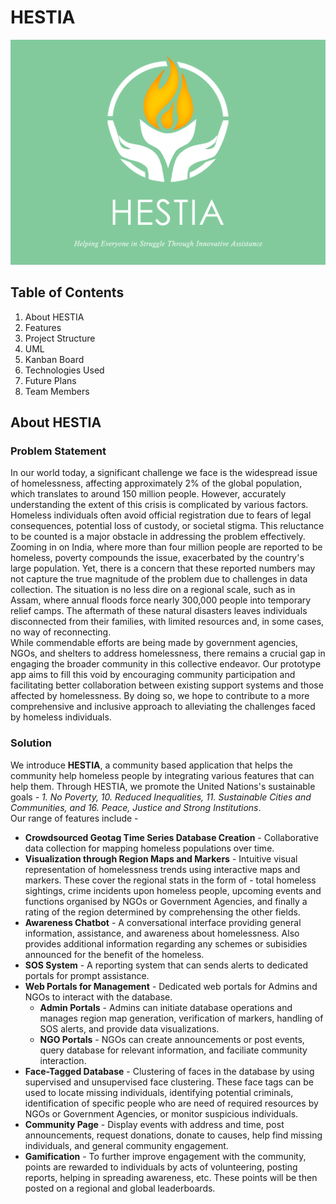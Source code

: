 # HESTIA

![HESTIA COVER IMAGE](./assets/cover_image.jpg)

## Table of Contents
1. About HESTIA
2. Features
3. Project Structure
4. UML
5. Kanban Board
6. Technologies Used
7. Future Plans
8. Team Members

## About HESTIA

### Problem Statement


In our world today, a significant challenge we face is the widespread issue of homelessness, affecting approximately 2% of the global population, which translates to around 150 million people. However, accurately understanding the extent of this crisis is complicated by various factors. Homeless individuals often avoid official registration due to fears of legal consequences, potential loss of custody, or societal stigma. This reluctance to be counted is a major obstacle in addressing the problem effectively.\
Zooming in on India, where more than four million people are reported to be homeless, poverty compounds the issue, exacerbated by the country's large population. Yet, there is a concern that these reported numbers may not capture the true magnitude of the problem due to challenges in data collection. The situation is no less dire on a regional scale, such as in Assam, where annual floods force nearly 300,000 people into temporary relief camps. The aftermath of these natural disasters leaves individuals disconnected from their families, with limited resources and, in some cases, no way of reconnecting.\
While commendable efforts are being made by government agencies, NGOs, and shelters to address homelessness, there remains a crucial gap in engaging the broader community in this collective endeavor. Our prototype app aims to fill this void by encouraging community participation and facilitating better collaboration between existing support systems and those affected by homelessness. By doing so, we hope to contribute to a more comprehensive and inclusive approach to alleviating the challenges faced by homeless individuals.

### Solution

We introduce **HESTIA**, a community based application that helps the community help homeless people by integrating various features that can help them.
Through HESTIA, we promote the United Nations's sustainable goals - _1. No Poverty, 10. Reduced Inequalities, 11. Sustainable Cities and Communities, and 16. Peace, Justice and Strong Institutions_. \
Our range of features include -
* **Crowdsourced Geotag Time Series Database Creation** - Collaborative data collection for mapping homeless populations over time.
* **Visualization through Region Maps and Markers** - Intuitive visual representation of homelessness trends using interactive maps and markers. These cover the regional stats in the form of -  total homeless sightings, crime incidents upon homeless people, upcoming events and functions organised by NGOs or Government Agencies, and finally a rating of the region determined by comprehensing the other fields.
* **Awareness Chatbot** - A conversational interface providing general information, assistance, and awareness about homelessness. Also provides additional information regarding any schemes or subisidies announced for the benefit of the homeless.
* **SOS System** - A reporting system that can sends alerts to dedicated portals for prompt assistance.
* **Web Portals for Management** - Dedicated web portals for Admins and NGOs to interact with the database.
  * **Admin Portals** - Admins can initiate database operations and manages region map generation, verification of markers, handling of SOS alerts, and provide data visualizations.
  * **NGO Portals** - NGOs can create announcements or post events, query database for relevant information, and faciliate community interaction.
* **Face-Tagged Database** - Clustering of faces in the database by using supervised and unsupervised face clustering. These face tags can be used to locate missing individuals, identifying potential criminals, identification of specific people who are need of required resources by NGOs or Government Agencies, or monitor suspicious individuals.
* **Community Page** - Display events with address and time, post announcements, request donations, donate to causes, help find missing individuals, and general community engagement.
* **Gamification** - To further improve engagement with the community, points are rewarded to individuals by acts of volunteering, posting reports, helping in spreading awareness, etc. These points will be then posted on a regional and global leaderboards.